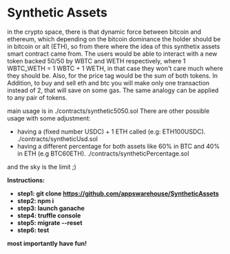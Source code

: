 <h1>Synthetic Assets</h1>

in the crypto space, there is that dynamic force between bitcoin and ethereum, which depending on the bitcoin dominance the holder should be in bitcoin or alt (ETH),
so from there where the idea of this synthetix assets smart contract came from. The users would be able to interact with a new token backed 50/50 by WBTC and WETH 
respectively, where 1 WBTC_WETH = 1 WBTC + 1 WETH, in that case they won't care much where they should be. Also, for the price tag would be the sum of both tokens.
In Addition, to buy and sell eth and btc you will make only one transaction instead of 2, that will save on some gas.
The same analogy can be applied to any pair of tokens.

main usage is in ./contracts/synthetic5050.sol
There are other possible usage with some adjustment:
- having a (fixed number USDC) + 1 ETH called (e.g: ETH100USDC). ./contracts/syntheticUsd.sol
- having a different percentage for both assets like 60% in BTC and 40% in ETH (e.g BTC60ETH). ./contracts/syntheticPercentage.sol

and the sky is the limit ;)

<strong>Instructions:<strong/>

- step1: git clone https://github.com/appswarehouse/SyntheticAssets
- step2: npm i
- step3: launch ganache
- step4: truffle console
- step5: migrate --reset
- step6: test

most importantly have fun!
